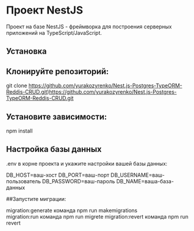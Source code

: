 # Проект NestJS

Проект на базе NestJS - фреймворка для построения серверных приложений на TypeScript/JavaScript.

## Установка

## Клонируйте репозиторий:
git clone https://github.com/yurakozyrenko/Nest.js-Postgres-TypeORM-Reddis-CRUD.git)https://github.com/yurakozyrenko/Nest.js-Postgres-TypeORM-Reddis-CRUD.git

## Установите зависимости:
npm install

## Настройка базы данных
.env в корне проекта и укажите настройки вашей базы данных:

DB_HOST=ваш-хост
DB_PORT=ваш-порт
DB_USERNAME=ваш-пользователь
DB_PASSWORD=ваш-пароль
DB_NAME=ваша-база-данных

##Запустите миграции:

migration:generate    команда npm run makemigrations  
migration:run         команда npm run migrete
migration:revert      команда npm run revert
